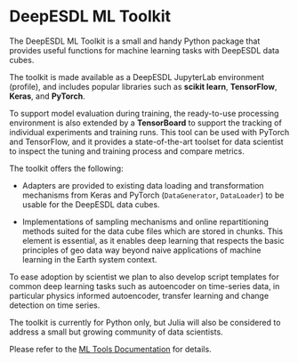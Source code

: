 # DeepESDL ML Toolkit

The DeepESDL ML Toolkit is a small and handy 
Python package that provides useful functions for machine learning tasks
with DeepESDL data cubes.

The toolkit is made available as a DeepESDL JupyterLab environment (profile), 
and includes popular libraries such as **scikit learn**, **TensorFlow**, 
**Keras**, and **PyTorch**.

To support model evaluation during training, the ready-to-use processing
environment is also extended by a **TensorBoard** to support the tracking of
individual experiments and training runs.
This tool can be used with PyTorch and TensorFlow, and it provides 
a state-of-the-art toolset for data scientist to inspect the tuning 
and training process and compare metrics.

The toolkit offers the following:

* Adapters are provided to existing data loading and transformation 
  mechanisms from Keras and PyTorch (`DataGenerator`, `DataLoader`) 
  to be usable for the DeepESDL data cubes. 

* Implementations of sampling mechanisms and online repartitioning methods 
  suited for the data cube files which are stored in chunks. 
  This element is essential, as it enables deep learning that respects 
  the basic principles of geo data way beyond naive applications of
  machine learning in the Earth system context. 

To ease adoption by scientist we plan to also develop script templates 
for common deep learning tasks such as autoencoder on time-series data, 
in particular physics informed autoencoder, transfer learning and change 
detection on time series.

The toolkit is currently for Python only, but Julia will also be 
considered to address a small but growing community of data scientists.

Please refer to the [ML Tools Documentation](../ml-tools/index.md)
for details.

